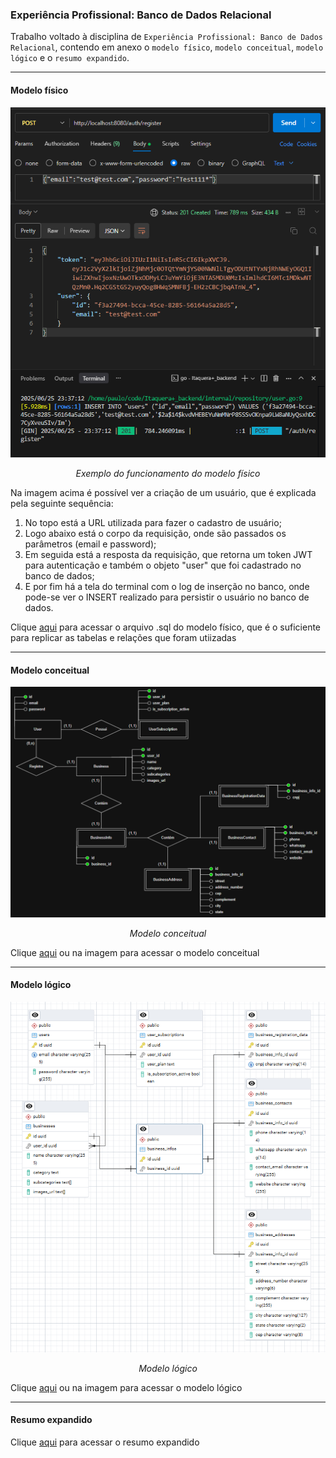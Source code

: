 ### Experiência Profissional: Banco de Dados Relacional

Trabalho voltado à disciplina de `Experiência Profissional: Banco de Dados Relacional`, contendo em anexo o `modelo físico`, `modelo conceitual`, `modelo lógico` e o `resumo expandido`.

---

#### Modelo físico

<div align="center">
    <img src="./assets/image1.png">
    <i><p>Exemplo do funcionamento do modelo físico</p></i>
</div>

Na imagem acima é possível ver a criação de um usuário, que é explicada pela seguinte sequência:

1.  No topo está a URL utilizada para fazer o cadastro de usuário;
2.  Logo abaixo está o corpo da requisição, onde são passados os parâmetros (email e password);
3.  Em seguida está a resposta da requisição, que retorna um token JWT para autenticação e também o objeto "user" que foi cadastrado no banco de dados;
4.  E por fim há a tela do terminal com o log de inserção no banco, onde pode-se ver o INSERT realizado para persistir o usuário no banco de dados.

Clique <a href="https://github.com/Paulooo0/relational-db-college-acti/blob/main/modelo-fisico.sql">aqui</a> para acessar o arquivo .sql do modelo físico</a>, que é o suficiente para replicar as tabelas e relações que foram utiizadas

---

#### Modelo conceitual

<div align="center">
    <img src="./modelo-conceitual.png">
    <i><p>Modelo conceitual</p></i>
</div>

Clique <a href="https://github.com/Paulooo0/relational-db-college-acti/blob/main/modelo-conceitual.png">aqui</a> ou na imagem para acessar o modelo conceitual

---

#### Modelo lógico

<div align="center">
    <img src="./modelo-logico.png">
    <i><p>Modelo lógico</p></i>
</div>

Clique <a href="https://github.com/Paulooo0/relational-db-college-acti/blob/main/modelo-logico.png">aqui</a> ou na imagem para acessar o modelo lógico

---

#### Resumo expandido

Clique <a href="https://github.com/Paulooo0/relational-db-college-acti/blob/main/resumo.docx">aqui</a> para acessar o resumo expandido
